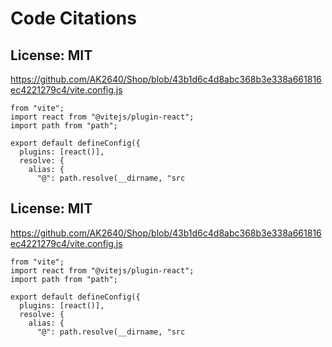 # Code Citations

## License: MIT
https://github.com/AK2640/Shop/blob/43b1d6c4d8abc368b3e338a661816ec4221279c4/vite.config.js

```
from "vite";
import react from "@vitejs/plugin-react";
import path from "path";

export default defineConfig({
  plugins: [react()],
  resolve: {
    alias: {
      "@": path.resolve(__dirname, "src
```


## License: MIT
https://github.com/AK2640/Shop/blob/43b1d6c4d8abc368b3e338a661816ec4221279c4/vite.config.js

```
from "vite";
import react from "@vitejs/plugin-react";
import path from "path";

export default defineConfig({
  plugins: [react()],
  resolve: {
    alias: {
      "@": path.resolve(__dirname, "src
```

